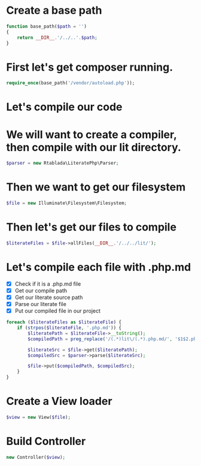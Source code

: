 # Create a base path

```php
function base_path($path = '')
{
	return __DIR__.'/../..'.$path;
}
```

# First let's get composer running.

```php
require_once(base_path('/vendor/autoload.php'));
```

# Let's compile our code
# We will want to create a compiler, then compile with our lit directory.

```php
$parser = new Rtablada\LiteratePhp\Parser;
```

# Then we want to get our filesystem

```php
$file = new Illuminate\Filesystem\Filesystem;
```

# Then let's get our files to compile

```php
$literateFiles = $file->allFiles(__DIR__.'/../../lit/');
```

# Let's compile each file with .php.md
* [x] Check if it is a .php.md file
* [x] Get our compile path
* [x] Get our literate source path
* [x] Parse our literate file
* [x] Put our compiled file in our project

```php
foreach ($literateFiles as $literateFile) {
	if (strpos($literateFile, '.php.md')) {
		$literatePath = $literateFile->__toString();
		$compiledPath = preg_replace('/(.*)lit\/(.*).php.md/', '$1$2.php', $literatePath);

		$literateSrc = $file->get($literatePath);
		$compiledSrc = $parser->parse($literateSrc);

		$file->put($compiledPath, $compiledSrc);
	}
}
```

# Create a View loader

```php
$view = new View($file);
```

# Build Controller

```php
new Controller($view);
```
